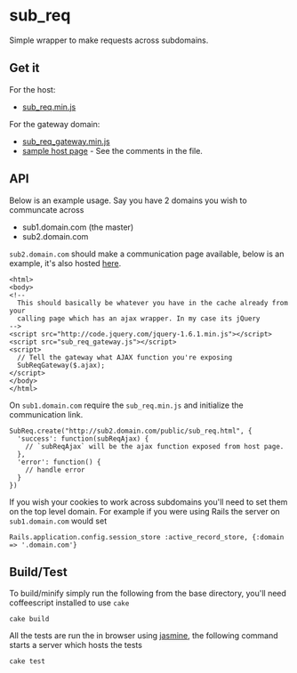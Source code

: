# sub_req

Simple wrapper to make requests across subdomains.

## Get it

For the host:
 * [sub_req.min.js](https://github.com/orangemug/sub_req/raw/master/build/sub_req.js)

For the gateway domain:
 * [sub_req_gateway.min.js](https://github.com/orangemug/sub_req/raw/master/build/sub_req_gateway.min.js)
 * [sample host page](https://github.com/orangemug/sub_req/raw/master/html/sub_req.html) - See the comments in the file.



## API
Below is an example usage. Say you have 2 domains you wish to communcate across

 * sub1.domain.com (the master)
 * sub2.domain.com

`sub2.domain.com` should make a communication page available, below is an example, it's also hosted [here](https://github.com/orangemug/sub_req/raw/master/html/sub_req.html).

    <html>
    <body>
    <!--
      This should basically be whatever you have in the cache already from your
      calling page which has an ajax wrapper. In my case its jQuery
    -->
    <script src="http://code.jquery.com/jquery-1.6.1.min.js"></script>
    <script src="sub_req_gateway.js"></script>
    <script>
      // Tell the gateway what AJAX function you're exposing
      SubReqGateway($.ajax);
    </script>
    </body>
    </html>


On `sub1.domain.com` require the `sub_req.min.js` and initialize the communication link.

    SubReq.create("http://sub2.domain.com/public/sub_req.html", {
      'success': function(subReqAjax) {
        // `subReqAjax` will be the ajax function exposed from host page.
      },
      'error': function() {
        // handle error
      }
    })

If you wish your cookies to work across subdomains you'll need to set them on the top level domain. For example if you were using Rails the server on `sub1.domain.com` would set

    Rails.application.config.session_store :active_record_store, {:domain => '.domain.com'}


## Build/Test
To build/minify simply run the following from the base directory, you'll need coffeescript installed to use `cake`

    cake build

All the tests are run the in browser using [jasmine](http://pivotal.github.com/jasmine), the following command starts a server which hosts the tests

    cake test

